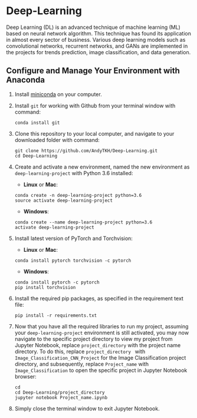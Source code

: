 # Deep-Learning 
Deep Learning (DL) is an advanced technique of machine learning (ML) based on neural network algorithm. This technique has found its application in almost every sector of business. Various deep learning models such as convolutional networks, recurrent networks, and GANs are implemented in the projects for trends prediction, image classification, and data generation.  

## Configure and Manage Your Environment with Anaconda
1. Install [miniconda](https://docs.conda.io/en/latest/miniconda.html) on your computer.
2. Install ```git``` for working with Github from your terminal window with command:  
   ``` 
   conda install git 
   ``` 
3. Clone this repository to your local computer, and navigate to your downloaded folder with command:
   ```
   git clone https://github.com/AndyTKH/Deep-Learning.git                                                          
   cd Deep-Learning
   ```
4. Create and activate a new environment, named the new environment as `deep-learning-project` with Python 3.6 installed:
   
   - __Linux__ or __Mac__: 
	```
	conda create -n deep-learning-project python=3.6
	source activate deep-learning-project
	```
	- __Windows__: 
	```
	conda create --name deep-learning-project python=3.6
	activate deep-learning-project
	```
5. Install latest version of PyTorch and Torchvision:
   - __Linux__ or __Mac__: 
	```
	conda install pytorch torchvision -c pytorch 
	```
	- __Windows__: 
	```
	conda install pytorch -c pytorch
	pip install torchvision
	```
6. Install the required pip packages, as specified in the requirement text file: 
   ```
   pip install -r requirements.txt
   ```
7. Now that you have all the required libraries to run my project, assuming your `deep-learning-project` environment is still activated, you may now navigate to the specific project directory to view my project from Jupyter Notebook, replace ```project_directory``` with the project name directory. To do this, replace ```project_directory ``` with ```Image_Classification_CNN_Project``` for the Image Classification project directory, and subsequently, replace `Project_name` with ```Image_Classification``` to open the specific project in Jupyter Notebook browser:
   ```
   cd
   cd Deep-Learning/project_directory
   jupyter notebook Project_name.ipynb
   ```
8. Simply close the terminal window to exit Jupyter Notebook.    
